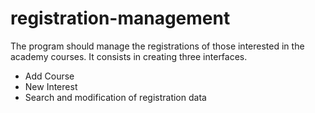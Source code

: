 # registration-management

The program should manage the registrations of those interested in the academy courses. 
It consists in creating three interfaces.
  - Add Course
  - New Interest
  - Search and modification of registration data
